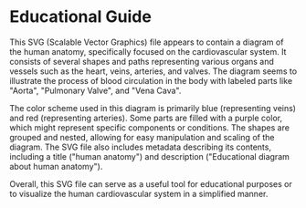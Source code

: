 # Educational Guide
 This SVG (Scalable Vector Graphics) file appears to contain a diagram of the human anatomy, specifically focused on the cardiovascular system. It consists of several shapes and paths representing various organs and vessels such as the heart, veins, arteries, and valves. The diagram seems to illustrate the process of blood circulation in the body with labeled parts like "Aorta", "Pulmonary Valve", and "Vena Cava".

The color scheme used in this diagram is primarily blue (representing veins) and red (representing arteries). Some parts are filled with a purple color, which might represent specific components or conditions. The shapes are grouped and nested, allowing for easy manipulation and scaling of the diagram. The SVG file also includes metadata describing its contents, including a title ("human anatomy") and description ("Educational diagram about human anatomy").

Overall, this SVG file can serve as a useful tool for educational purposes or to visualize the human cardiovascular system in a simplified manner.